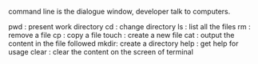 command line is the dialogue window, developer talk to computers.

pwd : present work directory
cd : change directory
ls : list all the files
rm : remove a file
cp : copy a file
touch : create a new file
cat : output the content in the file followed
mkdir: create a directory
help : get help for usage
clear : clear the content on the screen of terminal